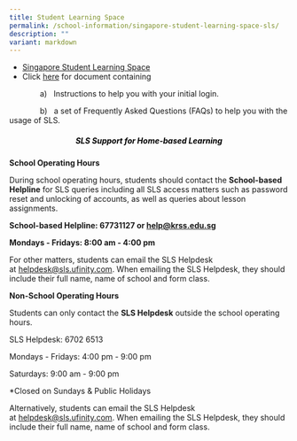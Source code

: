 ```yaml
---
title: Student Learning Space
permalink: /school-information/singapore-student-learning-space-sls/
description: ""
variant: markdown
---
```

* [Singapore Student Learning Space](vle.learning.moe.edu.sg)
*   Click&nbsp;[here](/files/SLS-Account-Management-Guide-for-Sec-1-Students.pdf)&nbsp;for document containing

&nbsp; &nbsp; &nbsp; &nbsp; &nbsp; &nbsp; &nbsp; a)&nbsp; &nbsp;Instructions to help you with your initial login.

&nbsp; &nbsp; &nbsp; &nbsp; &nbsp; &nbsp; &nbsp; b)&nbsp;&nbsp;&nbsp;a set of Frequently Asked Questions (FAQs) to help you with the usage of SLS.

<h5 style="color:black" align="center">SLS Support for Home-based Learning</h5>

**School Operating Hours**

During school operating hours, students should contact the&nbsp;**School-based Helpline**&nbsp;for SLS queries including all SLS access matters such as password reset and unlocking of accounts, as well as queries about lesson assignments.

**School-based Helpline: 67731127 or&nbsp;[help@krss.edu.sg](mailto:help@krss.edu.sg)**

**Mondays - Fridays: 8:00 am - 4:00 pm**

For other matters, students can email the SLS Helpdesk at&nbsp;[helpdesk@sls.ufinity.com](mailto:helpdesk@sls.ufinity.com). When emailing the SLS Helpdesk, they should include their full name, name of school and form class.

**Non-School Operating Hours**

Students can only contact the&nbsp;**SLS Helpdesk**&nbsp;outside the school operating hours.

SLS Helpdesk: 6702 6513

Mondays - Fridays: 4:00 pm - 9:00 pm

Saturdays: 9:00 am - 9:00 pm

\*Closed on Sundays &amp; Public Holidays

Alternatively, students can email the SLS Helpdesk at&nbsp;[helpdesk@sls.ufinity.com](mailto:helpdesk@sls.ufinity.com). When emailing the SLS Helpdesk, they should include their full name, name of school and form class.